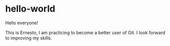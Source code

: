# hello-world

Hello everyone!

This is Ernesto, I am practicing to become a better user of Git.
I look forward to improving my skills.
